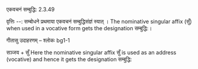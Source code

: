 

 एकवचनं सम्बुद्धि: 2.3.49 


वृत्तिः --: सम्बोधने प्रथमाया एकवचनं सम्बुद्धिसंज्ञं स्यात् । The nominative singular affix (सुँ) when used in a vocative form gets the designation सम्बुद्धि:। 


गीतासु उदाहरणम् – श्लोकः bg1-1 


सञ्जय + सुँ Here the nominative singular affix सुँ is used as an address (vocative) and hence it gets the designation सम्बुद्धि: 


